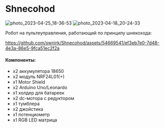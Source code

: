 # Shnecohod

![photo_2023-04-25_18-36-53](https://github.com/swnirk/Shnecohod/assets/54669541/ca98cea0-6f92-4ffb-b252-6451ad929a09)
![photo_2023-04-18_20-24-33](https://github.com/swnirk/Shnecohod/assets/54669541/019faa91-3777-4dd9-8496-15ed35125651)

Робот на пультеуправления, работающий по принципу шнекохода:

https://github.com/swnirk/Shnecohod/assets/54669541/ef3eb7e0-7d48-4e3a-86e5-9fca51ec2f2a



#### Компоненты:
- x2 аккумулятора 18650
- x2 модуль NRF24L01(+)
- x1 Motor Shield
- x2 Arduino Uno/Leonardo
- x1 холдер для батареек
- x2 dc-мотора с редуктором
- x1 тумблера
- x2 джойстика
- x1 потенциометр
- x1 RGB LED матрица
